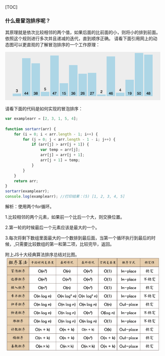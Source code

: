 [TOC]

### 什么是冒泡排序呢？

其原理就是依次比较相邻的两个值，如果后面的比前面的小，则将小的排到前面。依照这个规则进行多次并且递减的迭代，直到顺序正确。
请看下面引用网上的动态图可以更直观的了解冒泡排序的一个工作原理：

![](./img/冒泡排序.gif)

请看下面的代码是如何实现的冒泡排序：

```javascript
var examplearr = [2, 3, 1, 5, 4];

function sortarr(arr) {
    for (i = 0; i < arr.length - 1; i++) {
        for (j = 0; j < arr.length - 1 - i; j++) {
            if (arr[j] > arr[j + 1]) {
                var temp = arr[j];
                arr[j] = arr[j + 1];
                arr[j + 1] = temp;
            }
        }
    }
    return arr;
}
sortarr(examplearr);
console.log(examplearr); //打印结果：(5) [1, 2, 3, 4, 5]
```

解析：使用两个for循环。

1.比较相邻的两个元素，如果前一个比后一个大，则交换位置。

2.第一轮的时候最后一个元素应该是最大的一个。

3.每次将剩下数组里面最大的一个数排到最后面，当第一个循环执行到最后的时候，,只需要比较数组的第一和第二项，比较完毕，返回。


附上JS十大经典算法排序总结对比图。
![](./img/排序.gif)
